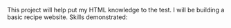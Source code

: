 This project will help put my HTML knowledge to the test. I will be building a basic recipe website.
Skills demonstrated:
